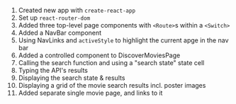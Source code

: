 
1. Created new app with `create-react-app`
2. Set up `react-router-dom`
3. Added three top-level page components with `<Route>`s within a `<Switch>`
4. Added a NavBar component
5. Using NavLinks and `activeStyle` to highlight the current apge in the nav bar
6. Added a controlled component to DiscoverMoviesPage
7. Calling the search function and using a "search state" state cell
8. Typing the API's results
9. Displaying the search state & results
10. Displaying a grid of the movie search results incl. poster images
11. Added separate single movie page, and links to it

